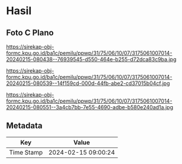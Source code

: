 # Hasil

## Foto C Plano

https://sirekap-obj-formc.kpu.go.id/ba1c/pemilu/ppwp/31/75/06/10/07/3175061007014-20240215-080438--76939545-d550-464e-b255-d72dca83c9ba.jpg

https://sirekap-obj-formc.kpu.go.id/ba1c/pemilu/ppwp/31/75/06/10/07/3175061007014-20240215-080539--14f159cd-000d-44fb-abe2-cd37015b04cf.jpg

https://sirekap-obj-formc.kpu.go.id/ba1c/pemilu/ppwp/31/75/06/10/07/3175061007014-20240215-080551--3a4cb7bb-7e55-4690-adbe-b580e240ad1a.jpg


## Metadata

| Key        | Value               |
| ---------- | ------------------- |
| Time Stamp | 2024-02-15 09:00:24 |



